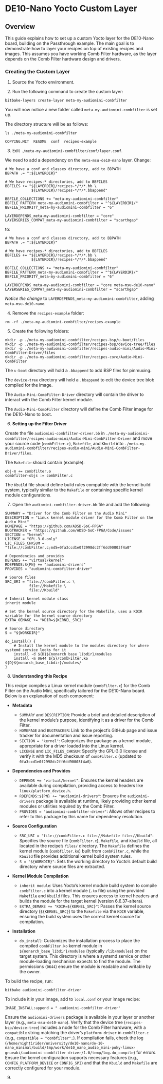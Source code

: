# DE10-Nano Yocto Custom Layer

## Overview

This guide explains how to set up a custom Yocto layer for the DE10-Nano board, building on the Passthrough example. The main goal is to demonstrate how to layer your recipes on top of existing recipes and images. This assumes you have working Comb Filter hardware, as the layer depends on the Comb Filter hardware design and drivers.

### Creating the Custom Layer

1. Source the Yocto environment.

2. Run the following command to create the custom layer:

```
bitbake-layers create-layer meta-my-audiomini-combfilter
```

You will now notice a new folder called `meta-my-audiomini-combfilter` is set up.

The directory structure will be as follows:

```
ls ./meta-my-audiomini-combfilter

COPYING.MIT  README  conf  recipes-example
```

3. Edit `./meta-my-audiomini-combfilter/conf/layer.conf`.

We need to add a dependency on the `meta-msu-de10-nano` layer. Change:

```
# We have a conf and classes directory, add to BBPATH
BBPATH .= ":${LAYERDIR}"

# We have recipes-* directories, add to BBFILES
BBFILES += "${LAYERDIR}/recipes-*/*/*.bb \
            ${LAYERDIR}/recipes-*/*/*.bbappend"

BBFILE_COLLECTIONS += "meta-my-audiomini-combfilter"
BBFILE_PATTERN_meta-my-audiomini-combfilter = "^${LAYERDIR}/"
BBFILE_PRIORITY_meta-my-audiomini-combfilter = "6"

LAYERDEPENDS_meta-my-audiomini-combfilter = "core"
LAYERSERIES_COMPAT_meta-my-audiomini-combfilter = "scarthgap"
```

to:

```
# We have a conf and classes directory, add to BBPATH
BBPATH .= ":${LAYERDIR}"

# We have recipes-* directories, add to BBFILES
BBFILES += "${LAYERDIR}/recipes-*/*/*.bb \
            ${LAYERDIR}/recipes-*/*/*.bbappend"

BBFILE_COLLECTIONS += "meta-my-audiomini-combfilter"
BBFILE_PATTERN_meta-my-audiomini-combfilter = "^${LAYERDIR}/"
BBFILE_PRIORITY_meta-my-audiomini-combfilter = "6"

LAYERDEPENDS_meta-my-audiomini-combfilter = "core meta-msu-de10-nano"
LAYERSERIES_COMPAT_meta-my-audiomini-combfilter = "scarthgap"
```

*Notice the change* to `LAYERDEPENDS_meta-my-audiomini-combfilter`, adding `meta-msu-de10-nano`.

4. Remove the `recipes-example` folder:

```
rm -rf ./meta-my-audiomini-combfilter/recipes-example
```

5. Create the following folders:

```
mkdir -p ./meta-my-audiomini-combfilter/recipes-bsp/u-boot/files
mkdir -p ./meta-my-audiomini-combfilter/recipes-bsp/device-tree/files
mkdir -p ./meta-my-audiomini-combfilter/recipes-audio-mini/Audio-Mini-CombFilter-Driver/files
mkdir -p ./meta-my-audiomini-combfilter/recipes-core/Audio-Mini-CombFilter
```

The `u-boot` directory will hold a `.bbappend` to add BSP files for pinmuxing.

The `device-tree` directory will hold a `.bbappend` to edit the device tree blob compiled for the image.

The `Audio-Mini-CombFilter-Driver` directory will contain the driver to interact with the Comb Filter kernel module.

The `Audio-Mini-CombFilter` directory will define the Comb Filter image for the DE10-Nano to boot.

6. **Setting up the Filter Driver**

Create the file `audiomini-combfilter-driver.bb` in `./meta-my-audiomini-combfilter/recipes-audio-mini/Audio-Mini-CombFilter-Driver` and move your source code (`combFilter.c`), `Makefile`, and `Kbuild` into `./meta-my-audiomini-combfilter/recipes-audio-mini/Audio-Mini-CombFilter-Driver/files`.

The `Makefile` should contain (example):

```
obj-m += combfilter.o
combfilter-objs := combFilter.c
```

The `Kbuild` file should define build rules compatible with the kernel build system, typically similar to the `Makefile` or containing specific kernel module configurations.

7. Open the `audiomini-combfilter-driver.bb` file and add the following:

```
SUMMARY = "Driver for the Comb Filter on the Audio Mini"
DESCRIPTION = "Linux kernel module driver for the Comb Filter on the Audio Mini"
HOMEPAGE = "https://github.com/ADSD-SoC-FPGA"
BUGTRACKER = "https://github.com/ADSD-SoC-FPGA/Code/issues"
SECTION = "kernel"
LICENSE = "GPL-3.0-only"
LIC_FILES_CHKSUM = "file://combFilter.c;md5=0fa3ccd1e0f2998dc2ff6dd90003f4a0"

# Dependencies and provides
DEPENDS += "virtual/kernel"
RDEPENDS:${PN} += "audiomini-drivers"
PROVIDES = "audiomini-combfilter-driver"

# Source files
SRC_URI = "file://combFilter.c \
           file://Makefile \
           file://Kbuild"

# Inherit kernel module class
inherit module

# Set the kernel source directory for the Makefile, uses a KDIR variable for the kernel source directory
EXTRA_OEMAKE += "KDIR=${KERNEL_SRC}"

# Source directory
S = "${WORKDIR}"

do_install() {
    # Install the kernel module to the modules directory for where systemd service looks for it
    install -d ${D}${nonarch_base_libdir}/modules
    install -m 0644 ${S}/combFilter.ko ${D}${nonarch_base_libdir}/modules/
}
```

8. **Understanding this Recipe**

This recipe compiles a Linux kernel module (`combFilter.c`) for the Comb Filter on the Audio Mini, specifically tailored for the DE10-Nano board. Below is an explanation of each component:

- **Metadata**  
  - `SUMMARY` and `DESCRIPTION`: Provide a brief and detailed description of the kernel module’s purpose, identifying it as a driver for the Comb Filter.  
  - `HOMEPAGE` and `BUGTRACKER`: Link to the project’s GitHub page and issue tracker for documentation and issue reporting.  
  - `SECTION = "kernel"`: Categorizes the package as a kernel module, appropriate for a driver loaded into the Linux kernel.  
  - `LICENSE` and `LIC_FILES_CHKSUM`: Specify the GPL-3.0 license and verify it with the MD5 checksum of `combFilter.c` (updated to `0fa3ccd1e0f2998dc2ff6dd90003f4a0`).

- **Dependencies and Provides**  
  - `DEPENDS += "virtual/kernel"`: Ensures the kernel headers are available during compilation, providing access to headers like `linux/platform_device.h`.  
  - `RDEPENDS:${PN} += "audiomini-drivers"`: Ensures the `audiomini-drivers` package is available at runtime, likely providing other kernel modules or utilities required by the Comb Filter.  
  - `PROVIDES = "audiomini-combfilter-driver"`: Allows other recipes to refer to this package by this name for dependency resolution.

- **Source Configuration**  
  - `SRC_URI = "file://combFilter.c file://Makefile file://Kbuild"`: Specifies the source file (`combFilter.c`), `Makefile`, and `Kbuild` file, all located in the recipe’s `files/` directory. The `Makefile` defines the kernel module (`combfilter.ko`) built from `combFilter.c`, while the `Kbuild` file provides additional kernel build system rules.  
  - `S = "${WORKDIR}"`: Sets the working directory to Yocto’s default build directory where source files are extracted.

- **Kernel Module Compilation**  
  - `inherit module`: Uses Yocto’s kernel module build system to compile `combFilter.c` into a kernel module (`.ko` file) using the provided `Makefile` and `Kbuild` files. This ensures access to kernel headers and builds the module for the target kernel (version 6.6.37-altera).  
  - `EXTRA_OEMAKE += "KDIR=${KERNEL_SRC}"`: Passes the kernel source directory (`${KERNEL_SRC}`) to the `Makefile` via the `KDIR` variable, ensuring the build system uses the correct kernel source for compilation.

- **Installation**  
  - `do_install`: Customizes the installation process to place the compiled `combFilter.ko` kernel module in `${nonarch_base_libdir}/modules` (typically `/lib/modules`) on the target system. This directory is where a systemd service or other module-loading mechanism expects to find the module. The permissions (`0644`) ensure the module is readable and writable by the owner.

To build the recipe, run:

```
bitbake audiomini-combfilter-driver
```

To include it in your image, add to `local.conf` or your image recipe:

```
IMAGE_INSTALL:append = " audiomini-combfilter-driver"
```

Ensure the `audiomini-drivers` package is available in your layer or another layer (e.g., `meta-msu-de10-nano`). Verify that the device tree (`recipes-bsp/device-tree`) includes a node for the Comb Filter hardware, with a `compatible` string matching the driver’s `platform_driver` in `combFilter.c` (e.g., `compatible = "combfilter";`). If compilation fails, check the log (`/home/night1rider/university/de10-nano/de-10-nano_minimal/build/tmp/work/de10_nano_audio_mini-poky-linux-gnueabi/audiomini-combfilter-driver/1.0/temp/log.do_compile`) for errors. Ensure the kernel configuration supports necessary features (e.g., `CONFIG_PLATFORM_DEVICE` or `CONFIG_SPI`) and that the `Kbuild` and `Makefile` are correctly configured for your module.


9.
